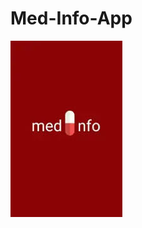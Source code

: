 # Med-Info-App

![Drug info](https://github.com/danielntow/Med-Info-App/blob/main/images.jpeg?raw=true)

